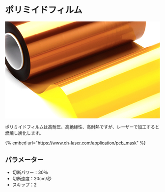 # ポリミイドフィルム

![](/assets/thumb-01.jpg)

ポリミイドフィルムは高耐圧、高絶縁性、高耐熱ですが、レーザーで加工すると燃焼し炭化します。





{% embed url="https://www.oh-laser.com/application/pcb_mask" %}





## パラメーター

* 切断パワー：30％
* 切断速度：20cm/秒
* スキップ：2

